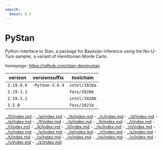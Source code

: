 ```yaml
---
search:
  boost: 0.5
---
```

# PyStan

Python interface to Stan, a package for Bayesian inference  using the No-U-Turn sampler, a variant of Hamiltonian Monte Carlo.

*homepage*: <https://github.com/stan-dev/pystan>

version | versionsuffix | toolchain
--------|---------------|----------
``2.19.0.0`` | ``-Python-3.6.4`` | ``intel/2018a``
``2.19.1.1`` |  | ``foss/2020b``
``2.19.1.1`` |  | ``intel/2020b``
``3.5.0`` |  | ``foss/2021b``

[../0/index.md](0) - [../a/index.md](a) - [../b/index.md](b) - [../c/index.md](c) - [../d/index.md](d) - [../e/index.md](e) - [../f/index.md](f) - [../g/index.md](g) - [../h/index.md](h) - [../i/index.md](i) - [../j/index.md](j) - [../k/index.md](k) - [../l/index.md](l) - [../m/index.md](m) - [../n/index.md](n) - [../o/index.md](o) - [../p/index.md](p) - [../q/index.md](q) - [../r/index.md](r) - [../s/index.md](s) - [../t/index.md](t) - [../u/index.md](u) - [../v/index.md](v) - [../w/index.md](w) - [../x/index.md](x) - [../y/index.md](y) - [../z/index.md](z)

